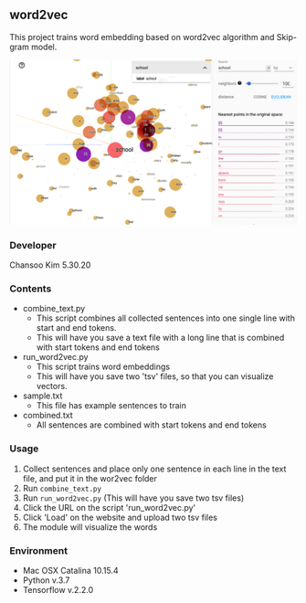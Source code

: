 ## word2vec

This project trains word embedding based on word2vec algorithm and Skip-gram model.


![](images/w2v_visualization.png)


### Developer

Chansoo Kim
5.30.20

### Contents

- combine_text.py
    - This script combines all collected sentences into one single line with start and end tokens.
    - This will have you save a text file with a long line that is combined with start tokens and end tokens
- run_word2vec.py
    - This script trains word embeddings
    - This will have you save two 'tsv' files, so that you can visualize vectors.
- sample.txt
    -  This file has example sentences to train
- combined.txt
    - All sentences  are combined with start tokens and end tokens

### Usage

 1. Collect sentences and place only one sentence in each line in the text file, and put it in the wor2vec folder
 2. Run `combine_text.py`
 3. Run `run_word2vec.py` (This will have you save two tsv files)
 4. Click the URL on the script 'run_word2vec.py'  
 5. Click 'Load' on the website and upload two tsv files
 6. The module will visualize the words
 
### Environment

- Mac OSX Catalina 10.15.4
- Python v.3.7
- Tensorflow v.2.2.0
